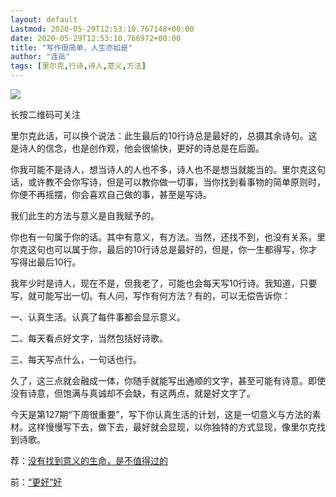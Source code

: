 ```yaml
---
layout: default
Lastmod: 2020-05-29T12:53:10.767148+00:00
date: 2020-05-29T12:53:10.766972+00:00
title: "写作很简单，人生亦如是"
author: "连岳"
tags: [里尔克,行诗,诗人,意义,方法]
---
```


  

![](https://images.weserv.nl/?url=https%3A//mmbiz.qpic.cn/mmbiz_png/KKlWx3o7UM23CibjEWnDdvwxJMm1yDdLz4icN4h0aaJUJlmsSHksyX8CeI6HPz8ibHUia4GfhpDJfbts2y8Q5v1cQQ/640%3Fwx_fmt%3Dpng)

长按二维码可关注

  

里尔克此话，可以换个说法：此生最后的10行诗总是最好的，总摄其余诗句。这是诗人的信念，也是创作观，他会很愉快，更好的诗总是在后面。

你我可能不是诗人，想当诗人的人也不多，诗人也不是想当就能当的。里尔克这句话，或许教不会你写诗，但是可以教你做一切事，当你找到看事物的简单原则时，你便不再摇摆，你会喜欢自己做的事，甚至是写诗。

  

我们此生的方法与意义是自我赋予的。

  

你也有一句属于你的话。其中有意义，有方法。当然，还找不到，也没有关系，里尔克这句也可以属于你，最后的10行诗总是最好的，但是，你一生都得写，你才写得出最后10行。  

  

我年少时是诗人，现在不是，但我老了，可能也会每天写10行诗。我知道，只要写，就可能写出一切。有人问，写作有何方法？有的，可以无偿告诉你：  

  

一、认真生活。认真了每件事都会显示意义。  

  

二、每天看点好文字，当然包括好诗歌。

  

三、每天写点什么，一句话也行。

  

久了，这三点就会融成一体，你随手就能写出通顺的文字，甚至可能有诗意。即使没有诗意，但饱满与真诚却不会缺，有这两点，就是好文字了。  

  

今天是第127期“下周很重要”，写下你认真生活的计划，这是一切意义与方法的素材。这样慢慢写下去，做下去，最好就会显现，以你独特的方式显现，像里尔克找到诗歌。

  

荐：[没有找到意义的生命，是不值得过的](http://mp.weixin.qq.com/s?__biz=MjM5NDU0Mjk2MQ==&mid=2651639388&idx=5&sn=cfb1847f45aa1b82829539f8858ca887&chksm=bd7e4a428a09c354913288a37678e1fa7c64532fef9aaac244a2724f1e32691f8fdd7f6a5795&scene=21#wechat_redirect)  

前：[“更好”好](http://mp.weixin.qq.com/s?__biz=MjM5NDU0Mjk2MQ==&mid=2651639940&idx=1&sn=557605caa37d23eee8dec756064b3cc4&chksm=bd7e549a8a09dd8cb5e1f7d8389b4810031e6b55a0ac034c680c2558ba3f46f57958c3b4ca9e&scene=21#wechat_redirect)

